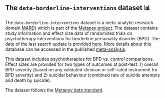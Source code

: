 ## **The `data-borderline-interventions` dataset** 📊 


The `data-borderline-interventions` dataset is a meta-analytic research domain [MARD](https://docs.metapsy.org/uploads/ebmental-2022-300509.pdf)) which is part of the  [Metapsy project](https://www.metapsy.org/). The dataset contains study information and effect size data of randomized trials on psychotherapy interventions for borderline personality disorder (BPD). The date of the last search update is provided [here](https://github.com/metapsy-project/data-peer-support/blob/main/metadata/last_search.txt). More details about this database can be accessed in the published [meta-analysis](https://pubmed.ncbi.nlm.nih.gov/36066104/).

This dataset includes psychotherapies for BPD  vs. control comparisons. Effect sizes are provided for two types of outcomes at post-test: 1) overall BPD severity (based on any validated clinician or self-rated instrument for BPD severity) and 2) suicidal behaviour (combined rate of suicide attempts and death by suicide). 


The dataset follows the [Metapsy data standard](https://docs.metapsy.org/data-preparation/format/).
